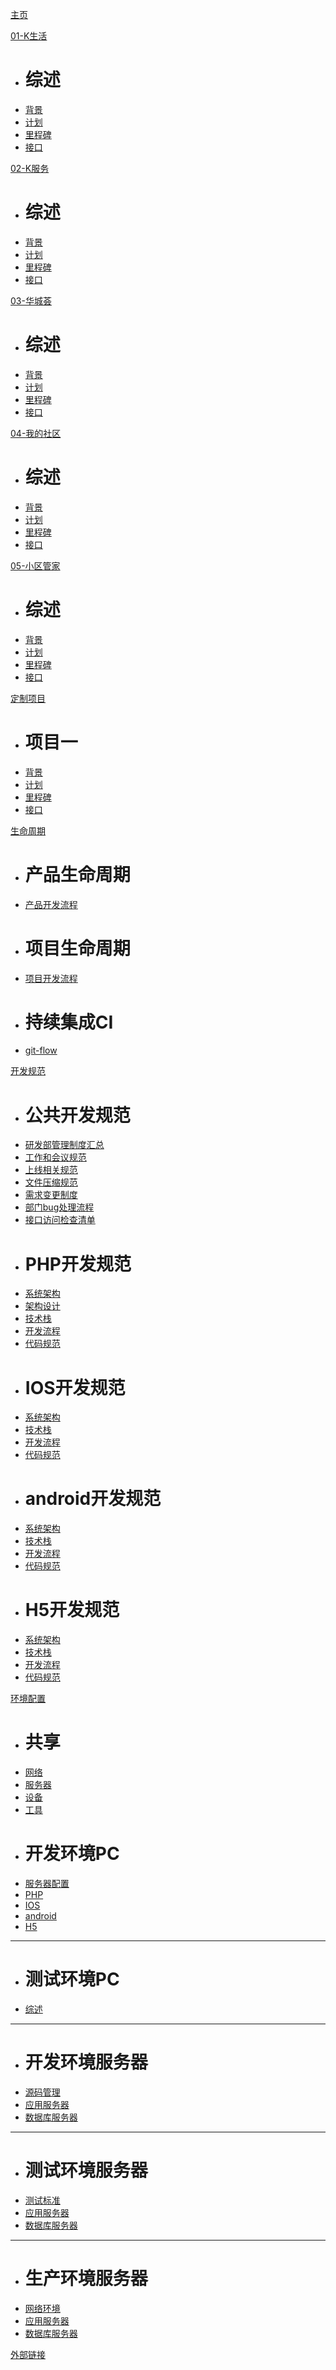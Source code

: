 [主页](index.md)

[01-K生活]()

  * # 综述
  * [背景](products/k_life/background.md)
  * [计划](products/k_life/plan.md)
  * [里程碑](products/k_life/milestone.md)
  * [接口](products/k_life/interface.md)

[02-K服务]()

  * # 综述
  * [背景](products/k_service/background.md)
  * [计划](products/k_service/plan.md)
  * [里程碑](products/k_service/milestone.md)
  * [接口](products/k_service/interface.md)

[03-华城荟]()

  * # 综述
  * [背景](products/hch/background.md)
  * [计划](products/hch/plan.md)
  * [里程碑](products/hch/milestone.md)
  * [接口](products/hch/interface.md)

[04-我的社区]()

  * # 综述
  * [背景](products/my_community/background.md)
  * [计划](products/my_community/plan.md)
  * [里程碑](products/my_community/milestone.md)
  * [接口](products/my_community/interface.md)

[05-小区管家]()

  * # 综述
  * [背景](products/community_butler/background.md)
  * [计划](products/community_butler/plan.md)
  * [里程碑](products/community_butler/milestone.md)
  * [接口](products/community_butler/interface.md)

[定制项目]()

  * # 项目一
  * [背景](customise/project_001/background.md)
  * [计划](customise/project_001/plan.md)
  * [里程碑](customise/project_001/milestone.md)
  * [接口](customise/project_001/interface.md)

[生命周期]()

  * # 产品生命周期
  * [产品开发流程](lifecircle/product/flow.md)
  * # 项目生命周期
  * [项目开发流程](lifecircle/project/flow.md)
  * # 持续集成CI
  * [git-flow](lifecircle/ci/git-flow.md)

[开发规范]()
  
  * # 公共开发规范
  * [研发部管理制度汇总](specification/compression/manage.md)
  * [工作和会议规范](specification/compression/standard.md)
  * [上线相关规范](specification/compression/on_line.md)
  * [文件压缩规范](specification/compression/zip.md)
  * [需求变更制度](specification/compression/demand.md)
  * [部门bug处理流程](specification/compression/flow.md)
  * [接口访问检查清单](specification/compression/interface_list.md)
  * # PHP开发规范
  * [系统架构](php/framework/frame.md)
  * [架构设计](php/framework/design.md)
  * [技术栈]()
  * [开发流程]()
  * [代码规范](php/framework/Laravel-Coding-Style.md)
  * # IOS开发规范
  * [系统架构]()
  * [技术栈]()
  * [开发流程]()
  * [代码规范]()
  * # android开发规范
  * [系统架构]()
  * [技术栈]()
  * [开发流程]()
  * [代码规范]()
  * # H5开发规范
  * [系统架构]()
  * [技术栈]()
  * [开发流程]()
  * [代码规范]()

[环境配置]()

  * # 共享
  * [网络](environments/share/network.md)
  * [服务器](environments/share/server.md)
  * [设备](environments/share/device.md)
  * [工具](environments/share/tool.md)
  * # 开发环境PC
  * [服务器配置](environments/development/kvm.md)
  * [PHP](environments/development/php.md)
  * [IOS](environments/development/ios.md)
  * [android](environments/development/android.md)
  * [H5](environments/development/h5.md)
  - - - -
  * # 测试环境PC
  * [综述](environments/test/index.md)
  - - - -
  * # 开发环境服务器
  * [源码管理](environments/server/source.md)
  * [应用服务器](environments/server/dev_app.md)
  * [数据库服务器](environments/server/deb_db.md)
  - - - -
  * # 测试环境服务器
  * [测试标准](environments/server/test_standard.md)
  * [应用服务器](environments/server/test_app.md)
  * [数据库服务器](environments/server/test_db.md)
  - - - -
  * # 生产环境服务器
  * [网络环境](environments/server/product_network.md)
  * [应用服务器](environments/server/product_app.md)
  * [数据库服务器](environments/server/product_db.md)
  
[外部链接](externallinks.md)
